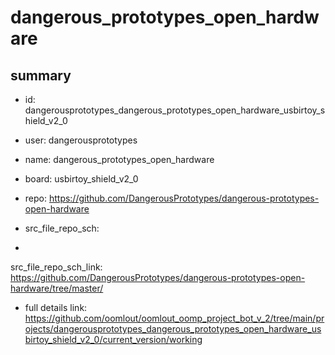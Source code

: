 # dangerous_prototypes_open_hardware
 
## summary 
* id: dangerousprototypes_dangerous_prototypes_open_hardware_usbirtoy_shield_v2_0
* user: dangerousprototypes
* name: dangerous_prototypes_open_hardware
* board: usbirtoy_shield_v2_0
* repo: https://github.com/DangerousPrototypes/dangerous-prototypes-open-hardware



* src_file_repo_sch: 
*
 src_file_repo_sch_link: https://github.com/DangerousPrototypes/dangerous-prototypes-open-hardware/tree/master/
* full details link: https://github.com/oomlout/oomlout_oomp_project_bot_v_2/tree/main/projects/dangerousprototypes_dangerous_prototypes_open_hardware_usbirtoy_shield_v2_0/current_version/working  






